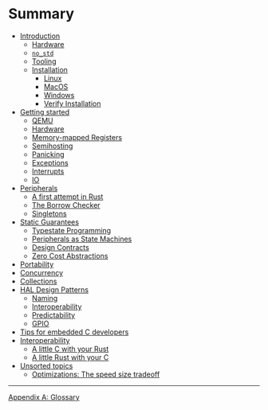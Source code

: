 # Summary

<!--

Definition of the organization of this book is still a work in process.

Refer to https://github.com/rust-embedded/book/issues for
more information and coordination

-->

- [Introduction](./intro/index.md)
    - [Hardware](./intro/hardware.md)
    - [`no_std`](./intro/no-std.md)
    - [Tooling](./intro/tooling.md)
    - [Installation](./intro/install.md)
        - [Linux](./intro/install/linux.md)
        - [MacOS](./intro/install/macos.md)
        - [Windows](./intro/install/windows.md)
        - [Verify Installation](./intro/install/verify.md)
- [Getting started](./start/index.md)
  - [QEMU](./start/qemu.md)
  - [Hardware](./start/hardware.md)
  - [Memory-mapped Registers](./start/registers.md)
  - [Semihosting](./start/semihosting.md)
  - [Panicking](./start/panicking.md)
  - [Exceptions](./start/exceptions.md)
  - [Interrupts](./start/interrupts.md)
  - [IO](./start/io.md)
- [Peripherals](./peripherals/index.md)
    - [A first attempt in Rust](./peripherals/a-first-attempt.md)
    - [The Borrow Checker](./peripherals/borrowck.md)
    - [Singletons](./peripherals/singletons.md)
- [Static Guarantees](./static-guarantees/index.md)
    - [Typestate Programming](./static-guarantees/typestate-programming.md)
    - [Peripherals as State Machines](./static-guarantees/state-machines.md)
    - [Design Contracts](./static-guarantees/design-contracts.md)
    - [Zero Cost Abstractions](./static-guarantees/zero-cost-abstractions.md)
- [Portability](./portability/index.md)
- [Concurrency](./concurrency/index.md)
- [Collections](./collections/index.md)
- [HAL Design Patterns](./hal-patterns/index.md)
    - [Naming](./hal-patterns/naming.md)
    - [Interoperability](./hal-patterns/interoperability.md)
    - [Predictability](./hal-patterns/predictability.md)
    - [GPIO](./hal-patterns/gpio.md)
- [Tips for embedded C developers](./c-tips/index.md)
    <!-- TODO: Define Sections -->
- [Interoperability](./interoperability/index.md)
    - [A little C with your Rust](./interoperability/c-with-rust.md)
    - [A little Rust with your C](./interoperability/rust-with-c.md)
- [Unsorted topics](./unsorted/index.md)
  - [Optimizations: The speed size tradeoff](./unsorted/speed-vs-size.md)

---

[Appendix A: Glossary](./appendix/glossary.md)
